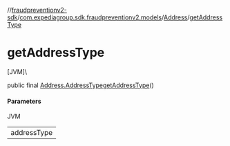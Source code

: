 //[fraudpreventionv2-sdk](../../../index.md)/[com.expediagroup.sdk.fraudpreventionv2.models](../index.md)/[Address](index.md)/[getAddressType](get-address-type.md)

# getAddressType

[JVM]\

public final [Address.AddressType](-address-type/index.md)[getAddressType](get-address-type.md)()

#### Parameters

JVM

| |
|---|
| addressType |
